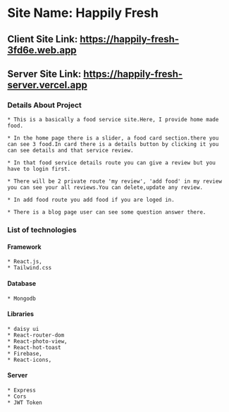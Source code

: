 # Site Name: Happily Fresh

## Client Site Link: https://happily-fresh-3fd6e.web.app

## Server Site Link: https://happily-fresh-server.vercel.app

### Details About Project

    * This is a basically a food service site.Here, I provide home made food.

    * In the home page there is a slider, a food card section.there you can see 3 food.In card there is a details button by clicking it you can see details and that service review.  
    
    * In that food service details route you can give a review but you have to login first.

    * There will be 2 private route 'my review', 'add food' in my review you can see your all reviews.You can delete,update any review. 

    * In add food route you add food if you are loged in.

    * There is a blog page user can see some question answer there.  

### List of technologies
  #### Framework  
    * React.js,
    * Tailwind.css
  #### Database
    * Mongodb
  #### Libraries  
    * daisy ui
    * React-router-dom
    * React-photo-view,
    * React-hot-toast
    * Firebase, 
    * React-icons,
 #### Server
    * Express
    * Cors
    * JWT Token     